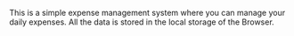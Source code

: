 This is a simple expense management system where you can manage your daily expenses. All the data is stored in the local storage of the Browser.
